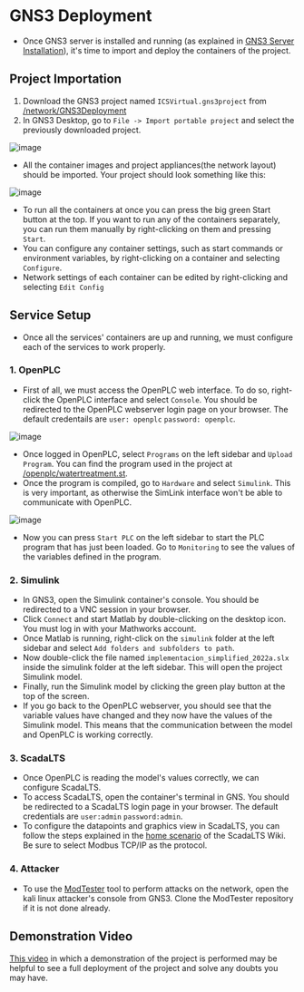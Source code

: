 # GNS3 Deployment

- Once GNS3 server is installed and running (as explained in [GNS3 Server Installation](https://github.com/sfl0r3nz05/ICSsVirtualForCiberSec/blob/documented/documentation/Requirements/gns3.md)), it's time to import and deploy the containers of the project.

## Project Importation

1. Download the GNS3 project named `ICSVirtual.gns3project` from [/network/GNS3Deployment](https://github.com/sfl0r3nz05/ICSsVirtualForCiberSec/tree/main/network/GNS3Deployment)
2. In GNS3 Desktop, go to `File -> Import portable project` and select the previously downloaded project.

![image](https://github.com/sfl0r3nz05/ICSsVirtualForCiberSec/assets/105321735/03bd0c86-d499-41fe-913a-5f27d56648ca)

- All the container images and project appliances(the network layout) should be imported. Your project should look something like this:

![image](https://github.com/sfl0r3nz05/ICSsVirtualForCiberSec/assets/105321735/d1db1367-ee75-45c9-b388-5986bb5029e0)

- To run all the containers at once you can press the big green Start button at the top. If you want to run any of the containers separately, you can run them manually by right-clicking on them and pressing `Start`.
- You can configure any container settings, such as start commands or environment variables, by right-clicking on a container and selecting `Configure`.
- Network settings of each container can be edited by right-clicking and selecting `Edit Config`

## Service Setup

- Once all the services' containers are up and running, we must configure each of the services to work properly.

### 1. OpenPLC

- First of all, we must access the OpenPLC web interface. To do so, right-click the OpenPLC interface and select `Console`. You should be redirected to the OpenPLC webserver login page on your browser. The default credentails are `user: openplc` `password: openplc`.

![image](https://github.com/sfl0r3nz05/ICSsVirtualForCiberSec/assets/105321735/fdda264b-29f2-434e-88b1-e8556f305361)


- Once logged in OpenPLC, select `Programs` on the left sidebar and `Upload Program`. You can find the program used in the project at [/openplc/watertreatment.st](https://github.com/sfl0r3nz05/ICSsVirtualForCiberSec/blob/documented/openplc/watertreatment.st).
- Once the program is compiled, go to `Hardware` and select `Simulink`. This is very important, as otherwise the SimLink interface won't be able to communicate with OpenPLC.

![image](https://github.com/sfl0r3nz05/ICSsVirtualForCiberSec/assets/105321735/06f26abc-793d-46c5-850b-97075bf547ee)

- Now you can press `Start PLC` on the left sidebar to start the PLC program that has just been loaded. Go to `Monitoring` to see the values of the variables defined in the program.

### 2. Simulink

- In GNS3, open the Simulink container's console. You should be redirected to a VNC session in your browser.
- Click `Connect` and start Matlab by double-clicking on the desktop icon. You must log in with your Mathworks account.
- Once Matlab is running, right-click on the `simulink` folder at the left sidebar and select `Add folders and subfolders to path`.
- Now double-click the file named `implementacion_simplified_2022a.slx` inside the simulink folder at the left sidebar. This will open the project Simulink model.
- Finally, run the Simulink model by clicking the green play button at the top of the screen.
- If you go back to the OpenPLC webserver, you should see that the variable values have changed and they now have the values of the Simulink model. This means that the communication between the model and OpenPLC is working correctly.

### 3. ScadaLTS

- Once OpenPLC is reading the model's values correctly, we can configure ScadaLTS.
- To access ScadaLTS, open the container's terminal in GNS. You should be redirected to a ScadaLTS login page in your browser. The default credentials are `user:admin` `password:admin`.
- To configure the datapoints and graphics view in ScadaLTS, you can follow the steps explained in the [home scenario](https://github.com/SCADA-LTS/Scada-LTS/tree/examples/doc/examples/home) of the ScadaLTS Wiki. Be sure to select Modbus TCP/IP as the protocol.

### 4. Attacker

- To use the [ModTester](https://github.com/sfl0r3nz05/ModTester/tree/86f601464e3e40c5fd284bc61abe8d270ecb3308) tool to perform attacks on the network, open the kali linux attacker's console from GNS3. Clone the ModTester repository if it is not done already.

## Demonstration Video

[This video](https://www.youtube.com/watch?v=W10l6Pk4seo) in which a demonstration of the project is performed may be helpful to see a full deployment of the project and solve any doubts you may have.

